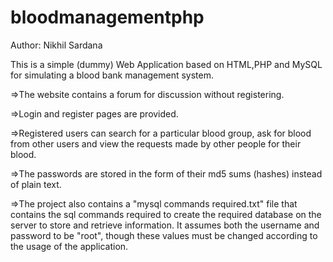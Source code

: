 # bloodmanagementphp

Author: Nikhil Sardana

This is a simple (dummy) Web Application based on HTML,PHP and MySQL for simulating a blood bank management system.

=>The website contains a forum for discussion without registering.

=>Login and register pages are provided.

=>Registered users can search for a particular blood group, ask for blood from other users and view the requests made by other people for their blood.

=>The passwords are stored in the form of their md5 sums (hashes) instead of plain text.

=>The project also contains a "mysql commands required.txt" file that contains the sql commands required to create the required database on the server to store and retrieve information. It assumes both the username and password to be "root", though these values must be changed according to the usage of the application.

